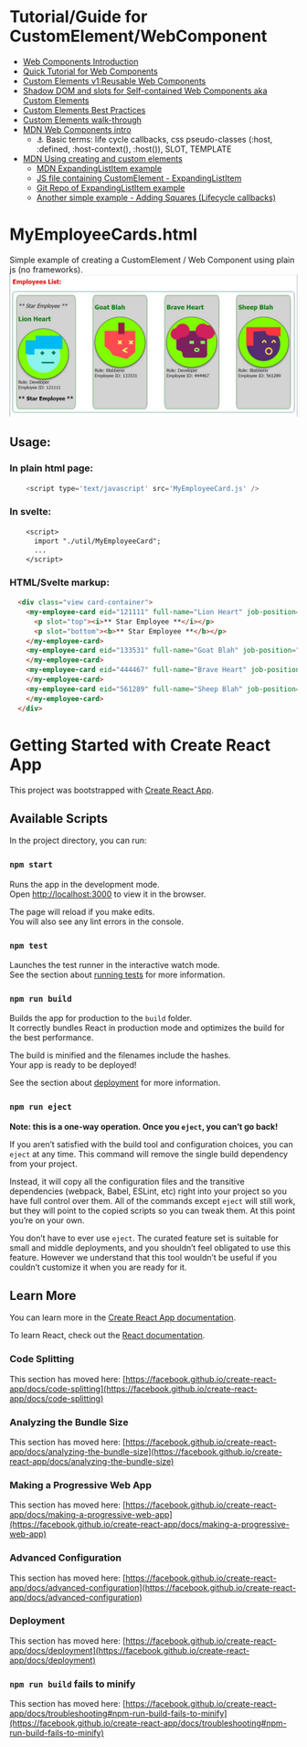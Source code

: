 # Tutorial/Guide for CustomElement/WebComponent

  * [Web Components Introduction](https://academind.com/tutorials/web-components-introduction)
  * [Quick Tutorial for Web Components](https://medium.com/apprendre-le-web-avec-lior/a-brief-history-of-webcomponents-and-a-tutorial-to-make-yours-a52d329913e7)
  * [Custom Elements v1:Reusable Web Components](https://developers.google.com/web/fundamentals/web-components/customelements)
  * [Shadow DOM and slots for Self-contained Web Components aka Custom Elements](https://developers.google.com/web/fundamentals/web-components/shadowdom)
  * [Custom Elements Best Practices](https://developers.google.com/web/fundamentals/web-components/best-practices)
  * [Custom Elements walk-through](https://javascript.info/custom-elements)
  * [MDN Web Components intro](https://developer.mozilla.org/en-US/docs/Web/Web_Components)
    * ⚓ Basic terms: life cycle callbacks, css pseudo-classes (:host, :defined, :host-context(), :host()), SLOT, TEMPLATE
  * [MDN Using creating and custom elements](https://developer.mozilla.org/en-US/docs/Web/Web_Components/Using_custom_elements)
    * [MDN ExpandingListItem example](https://mdn.github.io/web-components-examples/expanding-list-web-component/)
    * [JS file containing CustomElement - ExpandingListItem](https://mdn.github.io/web-components-examples/expanding-list-web-component/main.js)
    * [Git Repo of ExpandingListItem example](https://github.com/mdn/web-components-examples/tree/master/expanding-list-web-component)
    * [Another simple example - Adding Squares (Lifecycle callbacks)](https://mdn.github.io/web-components-examples/life-cycle-callbacks/)

# MyEmployeeCards.html 
Simple example of creating a CustomElement / Web Component using plain js (no frameworks). 
![Screenshot of MyEmployeeCards.html using MyEmployeeCard CustomElement](/MyEmployeeCards.html.jpg)

## Usage:
###  In plain html page:

```js
    <script type='text/javascript' src='MyEmployeeCard.js' />
```
### In svelte: 

```
    <script>
      import "./util/MyEmployeeCard";
      ...  
    </script>
```    
### HTML/Svelte markup:   
```html
  <div class="view card-container">
    <my-employee-card eid="121111" full-name="Lion Heart" job-position="Developer">
      <p slot="top"><i>** Star Employee **</i></p>
      <p slot="bottom"><b>** Star Employee **</b></p>
    </my-employee-card>
    <my-employee-card eid="133531" full-name="Goat Blah" job-position="Blabberer">
    </my-employee-card>
    <my-employee-card eid="444467" full-name="Brave Heart" job-position="Developer">
    </my-employee-card>
    <my-employee-card eid="561289" full-name="Sheep Blah" job-position="Blabberer">
    </my-employee-card>
  </div>
```
# Getting Started with Create React App

This project was bootstrapped with [Create React App](https://github.com/facebook/create-react-app).

## Available Scripts

In the project directory, you can run:

### `npm start`

Runs the app in the development mode.\
Open [http://localhost:3000](http://localhost:3000) to view it in the browser.

The page will reload if you make edits.\
You will also see any lint errors in the console.

### `npm test`

Launches the test runner in the interactive watch mode.\
See the section about [running tests](https://facebook.github.io/create-react-app/docs/running-tests) for more information.

### `npm run build`

Builds the app for production to the `build` folder.\
It correctly bundles React in production mode and optimizes the build for the best performance.

The build is minified and the filenames include the hashes.\
Your app is ready to be deployed!

See the section about [deployment](https://facebook.github.io/create-react-app/docs/deployment) for more information.

### `npm run eject`

**Note: this is a one-way operation. Once you `eject`, you can’t go back!**

If you aren’t satisfied with the build tool and configuration choices, you can `eject` at any time. This command will remove the single build dependency from your project.

Instead, it will copy all the configuration files and the transitive dependencies (webpack, Babel, ESLint, etc) right into your project so you have full control over them. All of the commands except `eject` will still work, but they will point to the copied scripts so you can tweak them. At this point you’re on your own.

You don’t have to ever use `eject`. The curated feature set is suitable for small and middle deployments, and you shouldn’t feel obligated to use this feature. However we understand that this tool wouldn’t be useful if you couldn’t customize it when you are ready for it.

## Learn More

You can learn more in the [Create React App documentation](https://facebook.github.io/create-react-app/docs/getting-started).

To learn React, check out the [React documentation](https://reactjs.org/).

### Code Splitting

This section has moved here: [https://facebook.github.io/create-react-app/docs/code-splitting](https://facebook.github.io/create-react-app/docs/code-splitting)

### Analyzing the Bundle Size

This section has moved here: [https://facebook.github.io/create-react-app/docs/analyzing-the-bundle-size](https://facebook.github.io/create-react-app/docs/analyzing-the-bundle-size)

### Making a Progressive Web App

This section has moved here: [https://facebook.github.io/create-react-app/docs/making-a-progressive-web-app](https://facebook.github.io/create-react-app/docs/making-a-progressive-web-app)

### Advanced Configuration

This section has moved here: [https://facebook.github.io/create-react-app/docs/advanced-configuration](https://facebook.github.io/create-react-app/docs/advanced-configuration)

### Deployment

This section has moved here: [https://facebook.github.io/create-react-app/docs/deployment](https://facebook.github.io/create-react-app/docs/deployment)

### `npm run build` fails to minify

This section has moved here: [https://facebook.github.io/create-react-app/docs/troubleshooting#npm-run-build-fails-to-minify](https://facebook.github.io/create-react-app/docs/troubleshooting#npm-run-build-fails-to-minify)
